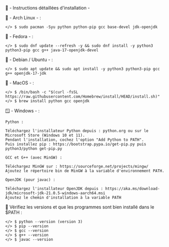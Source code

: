 🔧 - Instructions détaillées d'installation -

🐧 - Arch Linux - : 

    </> $ sudo pacman -Syu python python-pip gcc base-devel jdk-openjdk

🎩 - Fedora - : 

    </> $ sudo dnf update --refresh -y && sudo dnf install -y python3 python3-pip gcc g++ java-17-openjdk-devel

🍥 - Debian / Ubuntu - : 

    </> $ sudo apt update && sudo apt install -y python3 python3-pip gcc g++ openjdk-17-jdk

🍎 - MacOS - : 

    </> $ /bin/bash -c "$(curl -fsSL https://raw.githubusercontent.com/Homebrew/install/HEAD/install.sh)"
    </> $ brew install python gcc openjdk

🪟 - Windows - :

    Python : 

    Téléchargez l'installateur Python depuis : python.org ou sur le Microsoft Store (Windows 10 et 11).
    Pendant l'installation, cochez l'option "Add Python to PATH".
    Puis installez pip : https://bootstrap.pypa.io/get-pip.py puis python3/python get-pip.py
    
    GCC et G++ (avec MinGW) :

    Téléchargez MinGW sur : https://sourceforge.net/projects/mingw/
    Ajoutez le répertoire bin de MinGW à la variable d'environnement PATH.

    OpenJDK (pour javac) :

    Téléchargez l'installateur OpenJDK depuis : https://aka.ms/download-jdk/microsoft-jdk-21.0.5-windows-aarch64.msi
    Ajoutez le chemin d'installation à la variable PATH

🔧 Vérifiez les versions et que les programmes sont bien installé dans le $PATH : 

    </> $ python --version (version 3)
    </> $ pip --version
    </> $ gcc --version
    </> $ g++ --version
    </> $ javac --version


